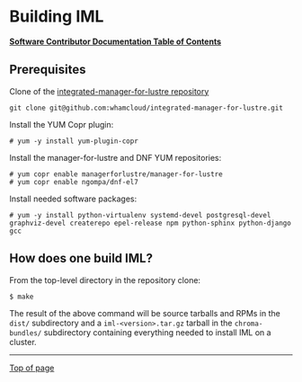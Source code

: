 # <a name="Top"></a>Building IML

[**Software Contributor Documentation Table of Contents**](cd_TOC.md)

## Prerequisites

Clone of the [integrated-manager-for-lustre repository](https://github.com/whamcloud/integrated-manager-for-lustre)

```
git clone git@github.com:whamcloud/integrated-manager-for-lustre.git
```
Install the YUM Copr plugin:
```
# yum -y install yum-plugin-copr
```
Install the manager-for-lustre and DNF YUM repositories:
```
# yum copr enable managerforlustre/manager-for-lustre
# yum copr enable ngompa/dnf-el7
```
Install needed software packages:
```
# yum -y install python-virtualenv systemd-devel postgresql-devel graphviz-devel createrepo epel-release npm python-sphinx python-django gcc
```

## How does one build IML?

From the top-level directory in the repository clone:
```
$ make
```
The result of the above command will be source tarballs and RPMs in the `dist/` subdirectory and a `iml-<version>.tar.gz` tarball in the `chroma-bundles/` subdirectory containing everything needed to install IML on a cluster.

---
[Top of page](#Top)
